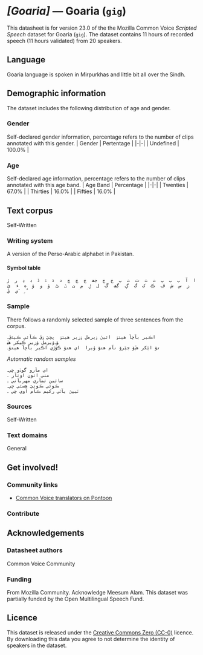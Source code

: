 # *[Goaria]* &mdash; Goaria (`gig`)
This datasheet is for version 23.0 of the the Mozilla Common Voice *Scripted Speech* dataset 
for Goaria (`gig`). The dataset contains 11 hours of recorded
speech (11 hours validated) from 20 speakers.

## Language
Goaria language is spoken in Mirpurkhas and little bit all over the Sindh.
<!-- {{LANGUAGE_DESCRIPTION}} -->
<!-- Provide a brief (1-2 paragraph) description of your language -->
<!-- ### Variants -->
<!-- {{VARIANT_DESCRIPTION}} -->
<!-- @ OPTIONAL @ -->
<!-- Describe the variants (MCV variants) of your language -->
<!-- Original Answer: -->
<!-- Marwari -->

## Demographic information
The dataset includes the following distribution of age and gender.
<!-- You can get a lot of the information in this section from https://analyzer.cv-toolbox.web.tr/browse -->

### Gender
Self-declared gender information, percentage refers to the number of clips annotated with this gender.
| Gender | Pertentage |
|-|-|
| Undefined | 100.0% |
<!-- {{GENDER_TABLE}} -->
<!-- @ AUTOMATICALLY GENERATED @ -->
<!-- | Gender | Frequency |
|--------|-----------|
| male, masculine | ? |
| undeclared | ? |
| female, feminine | ? | -->

### Age
Self-declared age information, percentage refers to the number of clips annotated with this age band.
| Age Band | Percentage |
|-|-|
| Twenties | 67.0% |
| Thirties | 16.0% |
| Fifties | 16.0% |
<!-- {{AGE_TABLE}} -->
<!-- @ AUTOMATICALLY GENERATED @ -->
<!-- | Age band | Frequency |
|----------|-----------|
| teens | ? |
| twenties | ? |
| thirties | ? |
| fourties | ? |
| fifties | ? |
   ...if other age ranges are present in your data, add rows... -->

## Text corpus
Self-Written
<!-- {{TEXT_CORPUS_DESCRIPTION}} -->
<!-- @ OPTIONAL @ -->
<!-- An overview of the text corpus, with information such as average length (in characters and words) of validated sentences. -->

### Writing system
A version of the Perso-Arabic alphabet in Pakistan.
<!-- {{WRITING_SYSTEM_DESCRIPTION}} -->
<!-- @ OPTIONAL @ -->
<!-- A description of the writing system (or writing systems) used in the text corpus -->

#### Symbol table
```ا  آ  ب  ٻ  ڀ  ت  ٿ  ٽ  ٺ  پ  ج  ڄ  جھ  ڃ  چ  ڇ  د  ڌ  ۮ  ڏ  ڊ  ڍ  ر  ڙ  ز  س  ش  ڦ  ڪ  ک  گ  ڳ  گھ  ڱ  ل  ݪ  م  ن  ݩ  ڻ  ۈ  و  ۆ  ه  ء  يٰ  ي  يٚ َ  ِ ُ ```
<!-- {{ALPHABET_TABLE}} -->
<!-- @ OPTIONAL @ -->
<!-- If the writing system is alphabetic, you can include the valid alphabet here -->

### Sample
There follows a randomly selected sample of three sentences from the corpus.
```
اڪبر بآڇآ هيتۆ  ائيݩ ۈيرمل ۈزير هيتۆ  پڇيٚ ۈيٚ ڪآئي ڪيۮيٚ۔
ۈيرمل ۈزير ڪيکر هي‍ٰ‎ۆ۔
تۆ ايٚکر هي‍ٰۆ جيٚرۆ نآم هتۆ ۈيرا  اي هتۆ ڪۆڙي اڪبر بآڇآ هيتۆ۔
```

*Automatic random samples*

```
اي مآرو گوڏو ڇي۔
مني اٺون اوتآر ۔
سائين تمآري مهربآني ۔
ڪوئي ڪونيٚ هسئي ڇي۔
ٽيپڻ ٻآٽي رکيم ڪآم آوي ڇي ۔
```
<!-- {{SENTENCES_SAMPLE}} -->

### Sources
Self-Written
<!-- {{SOURCES_LIST}} -->
<!-- @ OPTIONAL @ -->
<!-- A list of sentence sources, can be curated to the top-N -->

### Text domains
General
<!-- {{TEXT_DOMAIN_DESCRIPTION}} -->
<!-- @ OPTIONAL @ -->
<!-- What text domains are represented in the corpus? -->

## Get involved!

### Community links
* [Common Voice translators on Pontoon](https://pontoon.mozilla.org/gig/common-voice/contributors/)

### Contribute
<!-- {{CONTRIBUTE_LINKS_LIST}} -->
<!-- Here you can include links for how to contribute to the dataset -->

## Acknowledgements

### Datasheet authors
Common Voice Community
<!-- {{DATASHEET_AUTHORS_LIST}} -->
<!-- A list in the format of: Your Name <email@email.com> -->

### Funding
From Mozilla Community. Acknowledge Meesum Alam.
This dataset was partially funded by the Open Multilingual Speech Fund.
<!-- {{FUNDING_DESCRIPTION}} -->
<!-- @ OPTIONAL @ -->
<!-- If you received any funding, you can include the acknowledgement here -->

## Licence
This dataset is released under the [Creative Commons Zero (CC-0)](https://creativecommons.org/public-domain/cc0/) licence. By downloading this data
you agree to not determine the identity of speakers in the dataset.